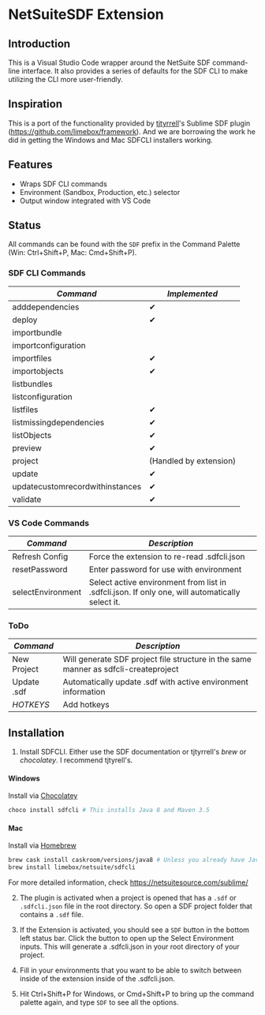 # NetSuiteSDF Extension

## Introduction
This is a Visual Studio Code wrapper around the NetSuite SDF command-line interface. It also provides a series of defaults for the SDF CLI to make utilizing the CLI more user-friendly.

## Inspiration

This is a port of the functionality provided by [tjtyrrell](https://github.com/tjtyrrell)'s Sublime SDF plugin (<https://github.com/limebox/framework>). And we are borrowing the work he did in getting the Windows and Mac SDFCLI installers working.

## Features

* Wraps SDF CLI commands
* Environment (Sandbox, Production, etc.) selector
* Output window integrated with VS Code

## Status

All commands can be found with the `SDF` prefix in the Command Palette (Win: Ctrl+Shift+P, Mac: Cmd+Shift+P).

### SDF CLI Commands

| *Command* 		|	 *Implemented* 	|
|-----------		|---------------	|
| adddependencies  	|  ✔             	|
| deploy          	|  ✔             	|
| importbundle      |              	|
| importconfiguration      |              	|
| importfiles       |  ✔            	|
| importobjects     |  ✔            	|
| listbundles       |              	|
| listconfiguration       |              	|
| listfiles         |  ✔            	|
| listmissingdependencies     |  ✔            	|
| listObjects      |  ✔            	|
| preview      |  ✔            	|
| project      |  (Handled by extension)            	|
| update      |  ✔            	|
| updatecustomrecordwithinstances      |  ✔            	|
| validate      |  ✔            	|

### VS Code Commands

| *Command* 		|	 *Description* 	|
|-----------		|---------------	|
| Refresh Config  	|  Force the extension to re-read .sdfcli.json             	|
| resetPassword          	|  Enter password for use with environment            	|
| selectEnvironment      |   Select active environment from list in .sdfcli.json. If only one, will automatically select it.         	|

### ToDo

| *Command* 		|	 *Description* 	|
|-----------		|---------------	|
| New Project  	|  Will generate SDF project file structure in the same manner as sdfcli-createproject             	|
| Update .sdf  	|  Automatically update .sdf with active environment information             	|
| *HOTKEYS*         	|  Add hotkeys           	|

## Installation

1. Install SDFCLI. Either use the SDF documentation or tjtyrrell's *brew* or *chocolatey*. I recommend tjtyrell's.

#### Windows
Install via [Chocolatey](https://chocolatey.org)
```bash
choco install sdfcli # This installs Java 8 and Maven 3.5
```

#### Mac
Install via [Homebrew](https://brew.sh)
```bash
brew cask install caskroom/versions/java8 # Unless you already have Java 8 installed.
brew install limebox/netsuite/sdfcli
```

For more detailed information, check <https://netsuitesource.com/sublime/>

2. The plugin is activated when a project is opened that has a `.sdf` or `.sdfcli.json` file in the root directory. So open a SDF project folder that contains a `.sdf` file.


3. If the Extension is activated, you should see a `SDF` button in the bottom left status bar. Click the button to open up the Select Environment inputs. This will generate a .sdfcli.json in your root directory of your project.

4. Fill in your environments that you want to be able to switch between inside of the extension inside of the .sdfcli.json.

5. Hit Ctrl+Shift+P for Windows, or Cmd+Shift+P to bring up the command palette again, and type `SDF` to see all the options.
